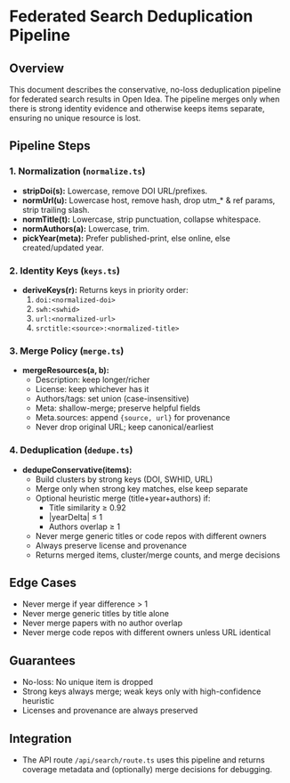 # Federated Search Deduplication Pipeline

## Overview
This document describes the conservative, no-loss deduplication pipeline for federated search results in Open Idea. The pipeline merges only when there is strong identity evidence and otherwise keeps items separate, ensuring no unique resource is lost.

## Pipeline Steps

### 1. Normalization (`normalize.ts`)
- **stripDoi(s):** Lowercase, remove DOI URL/prefixes.
- **normUrl(u):** Lowercase host, remove hash, drop utm_* & ref params, strip trailing slash.
- **normTitle(t):** Lowercase, strip punctuation, collapse whitespace.
- **normAuthors(a):** Lowercase, trim.
- **pickYear(meta):** Prefer published-print, else online, else created/updated year.

### 2. Identity Keys (`keys.ts`)
- **deriveKeys(r):** Returns keys in priority order:
  1. `doi:<normalized-doi>`
  2. `swh:<swhid>`
  3. `url:<normalized-url>`
  4. `srctitle:<source>:<normalized-title>`

### 3. Merge Policy (`merge.ts`)
- **mergeResources(a, b):**
  - Description: keep longer/richer
  - License: keep whichever has it
  - Authors/tags: set union (case-insensitive)
  - Meta: shallow-merge; preserve helpful fields
  - Meta.sources: append `{source, url}` for provenance
  - Never drop original URL; keep canonical/earliest

### 4. Deduplication (`dedupe.ts`)
- **dedupeConservative(items):**
  - Build clusters by strong keys (DOI, SWHID, URL)
  - Merge only when strong key matches, else keep separate
  - Optional heuristic merge (title+year+authors) if:
    - Title similarity ≥ 0.92
    - |yearDelta| ≤ 1
    - Authors overlap ≥ 1
  - Never merge generic titles or code repos with different owners
  - Always preserve license and provenance
  - Returns merged items, cluster/merge counts, and merge decisions

## Edge Cases
- Never merge if year difference > 1
- Never merge generic titles by title alone
- Never merge papers with no author overlap
- Never merge code repos with different owners unless URL identical

## Guarantees
- No-loss: No unique item is dropped
- Strong keys always merge; weak keys only with high-confidence heuristic
- Licenses and provenance are always preserved

## Integration
- The API route `/api/search/route.ts` uses this pipeline and returns coverage metadata and (optionally) merge decisions for debugging.
